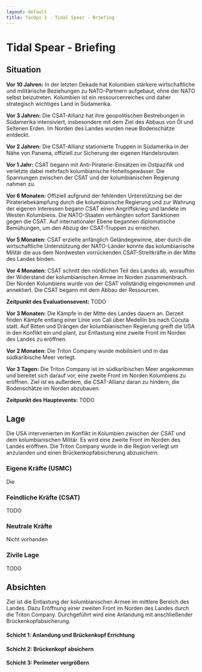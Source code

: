 ```yaml
---
layout: default
title: TacOps 2 - Tidal Spear - Briefing
---
```


# Tidal Spear - Briefing

## Situation

**Vor 10 Jahren:** In der letzten Dekade hat Kolumbien stärkere wirtschaftliche und militärische Beziehungen zu NATO-Partnern aufgebaut, ohne der NATO selbst beizutreten. Kolumbien ist ein ressourcenreiches und daher strategisch wichtiges Land in Südamerika.

**Vor 3 Jahren:** Die CSAT-Allianz hat ihre geopolitischen Bestrebungen in Südamerika intensiviert, insbesondere mit dem Ziel des Abbaus von Öl und Seltenen Erden. Im Norden des Landes wurden neue Bodenschätze entdeckt.

**Vor 2 Jahren:** Die CSAT-Allianz stationierte Truppen in Südamerika in der Nähe von Panama, offiziell zur Sicherung der eigenen Handelsrouten.

**Vor 1 Jahr:** CSAT begann mit Anti-Piraterie-Einsätzen im Ostpazifik und verletzte dabei mehrfach kolumbianische Hoheitsgewässer. Die Spannungen zwischen der CSAT und der kolumbianischen Regierung nahmen zu.

**Vor 6 Monaten:** Offiziell aufgrund der fehlenden Unterstützung bei der Pirateriebekämpfung durch die kolumbianische Regierung und zur Wahrung der eigenen Interessen begann CSAT einen Angriffskrieg und landete im Westen Kolumbiens. Die NATO-Staaten verhängten sofort Sanktionen gegen die CSAT. Auf internationaler Ebene begannen diplomatische Bemühungen, um den Abzug der CSAT-Truppen zu erreichen.

**Vor 5 Monaten:** CSAT erzielte anfänglich Geländegewinne, aber durch die wirtschaftliche Unterstützung der NATO-Länder konnte das kolumbianische Militär die aus dem Nordwesten vorrückenden CSAT-Streitkräfte in der Mitte des Landes binden.

**Vor 4 Monaten:** CSAT schnitt den nördlichen Teil des Landes ab, woraufhin der Widerstand der kolumbianischen Armee im Norden zusammenbrach. Der Norden Kolumbiens wurde von der CSAT vollständig eingenommen und annektiert. Die CSAT begann mit dem Abbau der Ressourcen.

**Zeitpunkt des Evaluationsevent:** TODO

**Vor 3 Monaten:** Die Kämpfe in der Mitte des Landes dauern an. Derzeit finden Kämpfe entlang einer Linie von Cali über Medellín bis nach Cúcuta statt. Auf Bitten und Drängen der kolumbianischen Regierung greift die USA in den Konflikt ein und plant, zur Entlastung eine zweite Front im Norden des Landes zu eröffnen.

**Vor 2 Monaten:** Die Triton Company wurde mobilisiert und in das südkaribische Meer verlegt.

**Vor 3 Tagen:** Die Triton Company ist im südkaribischen Meer angekommen und bereitet sich darauf vor, eine zweite Front im Norden Kolumbiens zu eröffnen. Ziel ist es außerdem, die CSAT-Allianz daran zu hindern, die Bodenschätze im Norden abzubauen.

**Zeitpunkt des Hauptevents:** TODO

## Lage

Die USA intervenierten im Konflikt in Kolumbien zwischen der CSAT und dem kolumbianischen Militär.
Es wird eine zweite Front im Norden des Landes eröffnen.
Die Triton Company wurde in die Region verlegt um anzulanden und einen Brückenkopfabsicherung abzusichern.

### Eigene Kräfte (USMC)

Die

### Feindliche Kräfte (CSAT)

TODO

### Neutrale Kräfte

Nicht vorhanden

### Zivile Lage

TODO

## Absichten

Ziel ist die Entlastung der kolumbianischen Armee im mittlere Bereich des Landes.
Dazu Eröffnung einer zweiten Front im Norden des Landes durch die Triton Company.
Durchgeführt wird eine Anlandung mit anschließender Brückenkopfabsicherung.

#### Schicht 1: Anlandung und Brückenkopf Errichtung  
#### Schicht 2: Brückenkopf absichern  
#### Schicht 3: Perimeter vergrößern